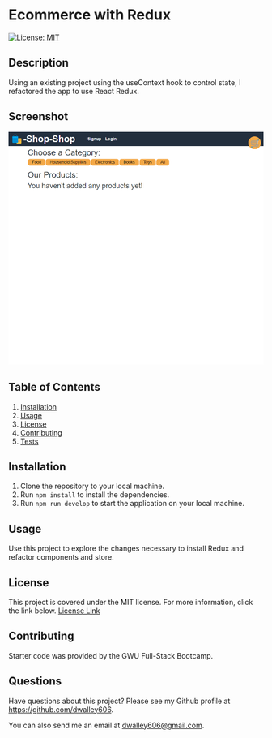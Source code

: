 # Ecommerce with Redux

[![License: MIT](https://img.shields.io/badge/License-MIT-yellow.svg)](https://opensource.org/licenses/MIT)

## Description

Using an existing project using the useContext hook to control state, I refactored the app to use React Redux.

## Screenshot

![Screenshot](./client/public/images/screenshot.png)

## Table of Contents

1. [Installation](#installation)
2. [Usage](#usage)
3. [License](#license)
4. [Contributing](#contributing)
5. [Tests](#tests)

## Installation

1. Clone the repository to your local machine.
2. Run `npm install` to install the dependencies.
3. Run `npm run develop` to start the application on your local machine.

## Usage

Use this project to explore the changes necessary to install Redux and refactor components and store.

## License

This project is covered under the MIT license. For more information, click the link below.
[License Link](https://opensource.org/licenses/MIT)

## Contributing

Starter code was provided by the GWU Full-Stack Bootcamp.

## Questions

Have questions about this project? Please see my Github profile at https://github.com/dwalley606.

You can also send me an email at dwalley606@gmail.com.
